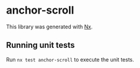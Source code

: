 # anchor-scroll

This library was generated with [Nx](https://nx.dev).

## Running unit tests

Run `nx test anchor-scroll` to execute the unit tests.
